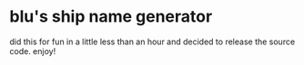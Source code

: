 # blu's ship name generator

did this for fun in a little less than an hour and decided to release the source code. enjoy!
